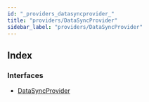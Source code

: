 ```yaml
---
id: "_providers_datasyncprovider_"
title: "providers/DataSyncProvider"
sidebar_label: "providers/DataSyncProvider"
---
```


## Index

### Interfaces

* [DataSyncProvider](../interfaces/_providers_datasyncprovider_.datasyncprovider.md)

